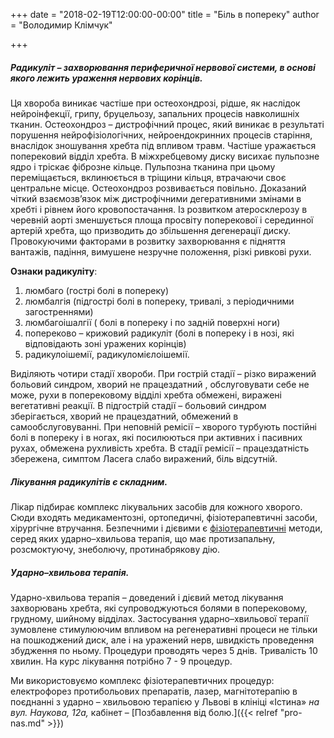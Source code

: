+++
date = "2018-02-19T12:00:00-00:00"
title = "Біль в попереку"
author = "Володимир Клімчук"

+++
 

##### Радикуліт – захворювання периферичної нервової системи, в основі якого лежить ураження нервових корінців.

 Ця хвороба виникає частіше при остеохондрозі, рідше, як наслідок нейроінфекції, грипу, бруцельозу, запальних процесів навколишніх тканин. Остеохондроз – дистрофічний процес, який виникає в результаті порушення нейрофізіологічних, нейроендокринних процесів старіння, внаслідок зношування хребта під впливом травм. Частіше уражається поперековий відділ хребта. В міжхребцевому диску висихає пульпозне ядро і тріскає фіброзне кільце. Пульпозна тканина при цьому переміщається, вклинюється в тріщини кільця, втрачаючи своє центральне місце. Остеохондроз розвивається повільно. Доказаний чіткий взаємозв’язок між  дистрофічними дегеративними змінами в хребті і рівнем його кровопостачання. Із розвитком атеросклерозу в черевній аорті зменшується площа просвіту поперекової і серединної артерій хребта, що призводить до збільшення  дегенерації диску. Провокуючими факторами в розвитку захворювання є підняття вантажів, падіння, вимушене незручне положення, різкі ривкові рухи. 
 
**Ознаки радикуліту**:

 1. люмбаго (гострі болі в попереку)
 2. люмбалгія (підгострі болі в попереку, тривалі, з періодичними загостреннями)
 3. люмбагоішалгії ( болі в попереку і по задній поверхні ноги)
 4. попереково – крижовий  радикуліт (болі в попереку і в нозі, які відповідають зоні уражених корінців)
 5. радикулоішемії, радикуломієлоішемії.

Виділяють чотири стадії хвороби. При гострій стадії – різко виражений больовий синдром, хворий не працездатний , обслуговувати себе не може, рухи в поперековому відділі хребта обмежені, виражені вегетативні реакції. В підгострій стадії – больовий синдром зберігається, хворий не працездатний, обмежений в самообслуговуванні. При неповній ремісії – хворого турбують постійні болі в попереку і в ногах, які посилюються при активних і пасивних рухах, обмежена рухливість хребта. В стадії ремісії – працездатність збережена, симптом Ласега слабо виражений, біль відсутній.
 
##### Лікування радикулітів є складним.
 
 Лікар підбирає комплекс лікувальних засобів для кожного хворого. Сюди входять медикаментозні, ортопедичні, фізіотерапевтичні засоби, хірургічне втручання. Безпечними і дієвими є [фізіотерапевтичні](https://www.facebook.com/rodovid.center/photos/a.410236529721921/413469469398627/?type=3&__xts__%5B0%5D=68.ARAnAy5rVV2zMxwjYridYNFCpPKCa-SL-Wyhp48uvr37o-fVC-RSdSWNddjiD_PSMvjPmsKqmNSvfN5uSxy08nKp6bLZrKiZBSZnIcX45x_LKPBAB1Bj2VEMQjRFl83NXOXvOR6WoSdyvz7EgUtWW_8C7AREE-0nqGv_k7lownwm7KvLlFpklXycqr5FgQIzsl26jHwj0sF4xQXvHiuyraA6lqo2w3Pzi9Iweb-NjNYpMYZ9MS4Ag0JRyTFMjiTwNLRy9e5IjyvBrpyncAI0AsjKsoBggXHSwJxR5Mb3iy78Mx_ENOohvMGUi2bK0ZyeeSMsylnfS2Opt38tlHlgyoE&__tn__=-R) методи, серед яких ударно–хвильова терапія, що  має протизапальну, розсмоктуючу, знеболючу, протинабрякову дію.
 
##### Ударно–хвильова терапія.
 
Ударно-хвильова терапія – доведений і дієвий метод лікування захворювань хребта, які супроводжуються болями в поперековому, грудному, шийному відділах. Застосування ударно–хвильової терапії зумовлене стимулюючим впливом на регенеративні процеси не тільки на пошкоджений диск, але і на уражений нерв, швидкість проведення збудження по ньому. Процедури проводять через 5 днів. Тривалість 10 хвилин. На курс лікування потрібно 7 - 9 процедур.
   
Ми використовуємо комплекс фізіотерапевтичних процедур: електрофорез протибольових препаратів, лазер, магнітотерапію в поєднанні з ударно – хвильовою терапією у Львові в клініці «Істина» *на вул. Наукова, 12а,* кабінет – [Позбавлення від болю.]({{< relref "pro-nas.md" >}})                       

 



